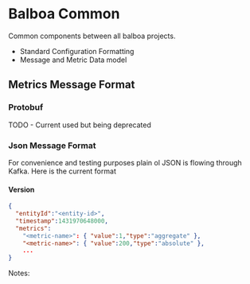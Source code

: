 # Balboa Common

Common components between all balboa projects.

* Standard Configuration Formatting
* Message and Metric Data model

## Metrics Message Format

### Protobuf

TODO - Current used but being deprecated

### Json Message Format

For convenience and testing purposes plain ol JSON is flowing through Kafka.  Here is the current format

#### Version

```json
{
  "entityId":"<entity-id>",
  "timestamp":1431970648000,
  "metrics":
    "<metric-name>": { "value":1,"type":"aggregate" },
    "<metric-name>": { "value":200,"type":"absolute" },
    ...
}
```

Notes:

